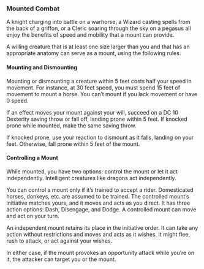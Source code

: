 ### Mounted Combat

A knight charging into battle on a warhorse, a Wizard casting spells from the back of a griffon, or a Cleric soaring through the sky on a pegasus all enjoy the benefits of speed and mobility that a mount can provide.

A willing creature that is at least one size larger than you and that has an appropriate anatomy can serve as a mount, using the following rules.

#### Mounting and Dismounting

Mounting or dismounting a creature within 5 feet costs half your speed in movement.
For instance, at 30 feet speed, you must spend 15 feet of movement to mount a horse.
You can’t mount if you lack movement or have 0 speed.

If an effect moves your mount against your will, succeed on a DC 10 Dexterity saving throw or fall off, landing prone within 5 feet.
If knocked prone while mounted, make the same saving throw.

If knocked prone, use your reaction to dismount as it falls, landing on your feet.
Otherwise, fall prone within 5 feet of the mount.

#### Controlling a Mount

While mounted, you have two options: control the mount or let it act independently.
Intelligent creatures like dragons act independently.

You can control a mount only if it’s trained to accept a rider.
Domesticated horses, donkeys, etc. are assumed to be trained.
The controlled mount’s initiative matches yours, and it moves and acts as you direct.
It has three action options: Dash, Disengage, and Dodge.
A controlled mount can move and act on your turn.

An independent mount retains its place in the initiative order.
It can take any action without restrictions and moves and acts as it wishes.
It might flee, rush to attack, or act against your wishes.

In either case, if the mount provokes an opportunity attack while you’re on it, the attacker can target you or the mount.
